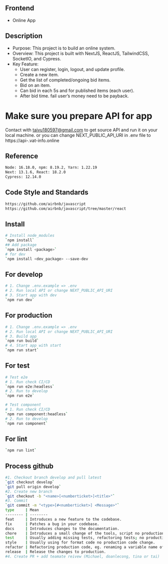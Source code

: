 ## Frontend

- Online App

## Description

- Purpose: This project is to build an online system.
- Overview: This project is built with NextJS, ReactJS, TailwindCSS, SocketIO, and Cypress.
- Key Feature:
  - User can register, login, logout, and update profile.
  - Create a new item.
  - Get the list of completed/ongoing bid items.
  - Bid on an item.
  - Can bid in each 5s and for published items (each user).
  - After bid time. fail user’s money need to be payback.

# Make sure you prepare API for app

Contact with taivu180597@gmail.com to get source API and run it on your local machine.
or you can change NEXT_PUBLIC_API_URI in .env file to https://api-.vat-info.online

## Reference

```bash
Node: 16.18.0, npm: 8.19.2, Yarn: 1.22.19
Next: 13.1.6, React: 18.2.0
Cypress: 12.14.0
```

## Code Style and Standards

```bash
https://github.com/airbnb/javascript
https://github.com/airbnb/javascript/tree/master/react
```

## Install

```bash
# Install node_modules
`npm install`
## Add package
`npm install <package>`
# for dev
`npm install <dev_package> --save-dev
```

## For develop

```bash
# 1. Change .env.example => .env
# 2. Run local API or change NEXT_PUBLIC_API_URI
# 3. Start app with dev
`npm run dev`
```

## For production

```bash
# 1. Change .env.example => .env
# 2. Run local API or change NEXT_PUBLIC_API_URI
# 3. Build app
`npm run build`
# 4. Start app with start
`npm run start`
```

## For test

```bash
# Test e2e
# 1. Run check CI/CD
`npm run e2e:headless`
# 2. Run to develop
`npm run e2e`

# Test component
# 1. Run check CI/CD
`npm run component:headless`
# 2. Run to develop
`npm run component`
```

## For lint

```bash
`npm run lint`
```

## Process github

```bash
#1. Checkout branch develop and pull latest
`git checkout develop`
`git pull origin develop`
#2. Create new branch
`git checkout -b "<name>[<numberticket>]<title>"`
#3. Commit
`git commit -m "<type>[#<numberticket>] <Message>"`
type     | Mean
-------- | --------
feat     | Introduces a new feature to the codebase.
fix      | Patches a bug in your codebase.
docs     | Introduces changes to the documentation.
chore    | Introduces a small change of the tools, script no production code change.
test     | Usually adding missing tests, refactoring tests; no production code change.
style    | Usually using for format code no production code change.
refactor | Refactoring production code, eg. renaming a variable name of meet.
release  | Release the changes to production.
#4. Create PR + add teamate reivew (Michael, doanlecong, tina or tai)
```
